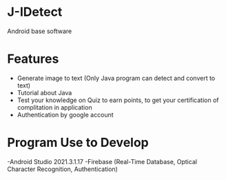 # J-IDetect
Android base software

# Features
- Generate image to text (Only Java program can detect and convert to text)
- Tutorial about Java
- Test your knowledge on Quiz to earn points, to get your certification of complitation in application
- Authentication by google account 

# Program Use to Develop
-Android Studio 2021.3.1.17
-Firebase (Real-Time Database, Optical Character Recognition, Authentication)
